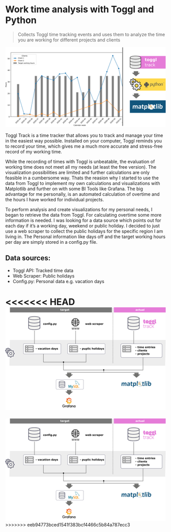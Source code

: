 # Work time analysis with Toggl and Python

> Collects Toggl time tracking events and uses them to analyze the time you are working for different projects and clients

<img src="./img/title.png" width="800">

Toggl Track is a time tracker that allows you to track and manage your time in the easiest way possible. Installed on your computer, Toggl reminds you to record your time, which gives me a much more accurate and stress-free record of my working time.

While the recording of times with Toggl is unbeatable, the evaluation of working time does not meet all my needs (at least the free version). The visualization possibilities are limited and further calculations are only feasible in a cumbersome way. Thats the reasion why I started to use the data from Toggl to implement my own calculations and visualizations with Matplotlib and further on with some BI Tools like Grafana. The big advantage for me personally, is an automated calculation of overtime and the hours I have worked for individual projects.

To perform analysis and create visualizations for my personal needs, I began to retrieve the data from Toggl. For calculating overtime some more information is needed. I was looking for a data source which points out for each day if it’s a working day, weekend or public holiday. I decided to just use a web scraper to collect the public holidays for the specific region I am living in. The Personal information like days off and the target working hours per day are simply stored in a config.py file.

## Data sources:

* Toggl API: Tracked time data
* Web Scraper: Public holidays
* Config.py: Personal data e.g. vacation days

<<<<<<< HEAD
<img src="./img/data_sources.png" width="1000">
=======
<img src="./img/data_sources.png" width="800">
>>>>>>> eeb94773bced1541f383bcf4466c5b84a787ecc3
